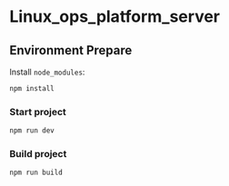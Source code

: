 # Linux_ops_platform_server

## Environment Prepare

Install `node_modules`:

```bash
npm install
```

### Start project

```bash
npm run dev
```

### Build project

```bash
npm run build
```

